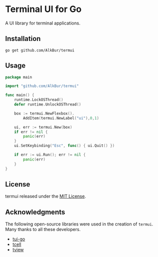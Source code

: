 # Terminal UI for Go

A UI library for terminal applications.

## Installation

```
go get github.com/AlkBur/termui
```

## Usage

```go
package main

import "github.com/AlkBur/termui"

func main() {
	runtime.LockOSThread()
	defer runtime.UnlockOSThread()

	box := termui.NewFlexbox().
	    AddItem(termui.NewLabel("ui"),0,1)

	ui, err := termui.New(box)
	if err != nil {
		panic(err)
	}
	ui.SetKeybinding("Esc", func() { ui.Quit() })

	if err := ui.Run(); err != nil {
		panic(err)
	}
}
```

## License

termui released under the [MIT License](LICENSE).

## Acknowledgments

The following open-source libraries were used in the creation of `termui`.
Many thanks to all these developers.

* [tui-go](https://github.com/marcusolsson/tui-go)
* [tcell](https://github.com/gdamore/tcell)
* [tview](https://github.com/rivo/tview)